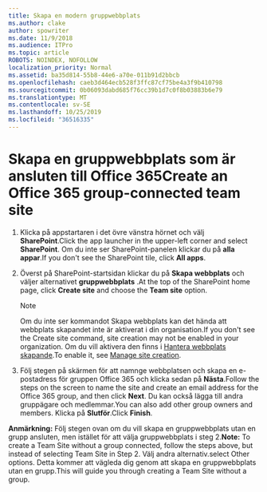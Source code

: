 ```yaml
---
title: Skapa en modern gruppwebbplats
ms.author: clake
author: spowriter
ms.date: 11/9/2018
ms.audience: ITPro
ms.topic: article
ROBOTS: NOINDEX, NOFOLLOW
localization_priority: Normal
ms.assetid: ba35d814-55b8-44e6-a70e-011b91d2bbcb
ms.openlocfilehash: caeb3d464ecb528f3ffc87cf75be4a3f9b410798
ms.sourcegitcommit: 0b06093dabd685f76cc39b1d7c0f8b03883b6e79
ms.translationtype: MT
ms.contentlocale: sv-SE
ms.lasthandoff: 10/25/2019
ms.locfileid: "36516335"
---
```

# <a name="create-an-office-365-group-connected-team-site"></a><span data-ttu-id="fadf8-102">Skapa en gruppwebbplats som är ansluten till Office 365</span><span class="sxs-lookup"><span data-stu-id="fadf8-102">Create an Office 365 group-connected team site</span></span>

1. <span data-ttu-id="fadf8-103">Klicka på appstartaren i det övre vänstra hörnet och välj **SharePoint**.</span><span class="sxs-lookup"><span data-stu-id="fadf8-103">Click the app launcher in the upper-left corner and select **SharePoint**.</span></span> <span data-ttu-id="fadf8-104">Om du inte ser SharePoint-panelen klickar du på **alla appar**.</span><span class="sxs-lookup"><span data-stu-id="fadf8-104">If you don't see the SharePoint tile, click **All apps**.</span></span>
    
2. <span data-ttu-id="fadf8-105">Överst på SharePoint-startsidan klickar du på **Skapa webbplats** och väljer alternativet **gruppwebbplats** .</span><span class="sxs-lookup"><span data-stu-id="fadf8-105">At the top of the SharePoint home page, click **Create site** and choose the **Team site** option.</span></span> 
    
    > [!NOTE]
    > <span data-ttu-id="fadf8-106">Om du inte ser kommandot Skapa webbplats kan det hända att webbplats skapandet inte är aktiverat i din organisation.</span><span class="sxs-lookup"><span data-stu-id="fadf8-106">If you don't see the Create site command, site creation may not be enabled in your organization.</span></span> <span data-ttu-id="fadf8-107">Om du vill aktivera den finns i [Hantera webbplats skapande](https://go.microsoft.com/fwlink/?linkid=2009644).</span><span class="sxs-lookup"><span data-stu-id="fadf8-107">To enable it, see [Manage site creation](https://go.microsoft.com/fwlink/?linkid=2009644).</span></span> 
  
3. <span data-ttu-id="fadf8-108">Följ stegen på skärmen för att namnge webbplatsen och skapa en e-postadress för gruppen Office 365 och klicka sedan på **Nästa**.</span><span class="sxs-lookup"><span data-stu-id="fadf8-108">Follow the steps on the screen to name the site and create an email address for the Office 365 group, and then click **Next**.</span></span> <span data-ttu-id="fadf8-109">Du kan också lägga till andra gruppägare och medlemmar.</span><span class="sxs-lookup"><span data-stu-id="fadf8-109">You can also add other group owners and members.</span></span> <span data-ttu-id="fadf8-110">Klicka på **Slutför**.</span><span class="sxs-lookup"><span data-stu-id="fadf8-110">Click **Finish**.</span></span>
  
 <span data-ttu-id="fadf8-111">**Anmärkning:** Följ stegen ovan om du vill skapa en gruppwebbplats utan en grupp ansluten, men istället för att välja gruppwebbplats i steg 2.</span><span class="sxs-lookup"><span data-stu-id="fadf8-111">**Note:** To create a Team Site without a group connected, follow the steps above, but instead of selecting Team Site in Step 2.</span></span> <span data-ttu-id="fadf8-112">Välj andra alternativ.</span><span class="sxs-lookup"><span data-stu-id="fadf8-112">select Other options.</span></span> <span data-ttu-id="fadf8-113">Detta kommer att vägleda dig genom att skapa en gruppwebbplats utan en grupp.</span><span class="sxs-lookup"><span data-stu-id="fadf8-113">This will guide you through creating a Team Site without a group.</span></span> 
    

